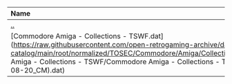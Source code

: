 |Name|Size|
|:---|---:|
|[..](../index.html)|DIR|
|[Commodore Amiga - Collections - TSWF.dat](https://raw.githubusercontent.com/open-retrogaming-archive/dat-catalog/main/root/normalized/TOSEC/Commodore/Amiga/Collections/TSWF/Commodore Amiga - Collections - TSWF/Commodore Amiga - Collections - TSWF (TOSEC-v2018-08-20_CM).dat)|11899|
